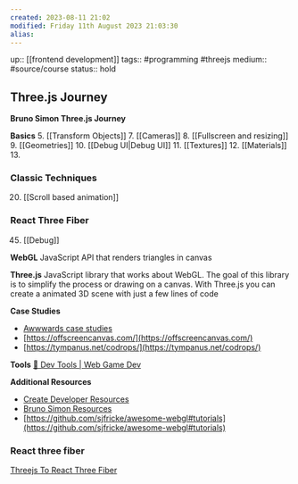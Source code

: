 ```yaml
---
created: 2023-08-11 21:02
modified: Friday 11th August 2023 21:03:30
alias:
---
```

up:: [[frontend development]]
tags::  #programming #threejs
medium::  #source/course
status:: hold

## Three.js Journey
**Bruno Simon Three.js Journey**

**Basics**
5. [[Transform Objects]]
7. [[Cameras]]
8. [[Fullscreen and resizing]]
9. [[Geometries]]
10. [[Debug UI|Debug UI]]
11. [[Textures]]
12. [[Materials]]
13.
### Classic Techniques
20. [[Scroll based animation]]


### React Three Fiber
45. [[Debug]]




**WebGL**
JavaScript API that renders triangles in canvas

**Three.js**
JavaScript library that works about WebGL. The goal of this library is to simplify the process or drawing on a canvas.
With Three.js you can create a animated 3D scene with just a few lines of code

**Case Studies**
- [Awwwards case studies](https://www.awwwards.com/blog/?text=Case)
- [https://offscreencanvas.com/](https://offscreencanvas.com/)
- [https://tympanus.net/codrops/](https://tympanus.net/codrops/)

**Tools**
[🧰 Dev Tools | Web Game Dev](https://www.webgamedev.com/engines-libraries/dev-tools)

**Additional Resources**
- [Create Developer Resources](https://brunosimon.notion.site/brunosimon/Resources-Learning-45cacca08e884d0f9c4cf59d0d9b8d72)
- [Bruno Simon Resources](https://erratic-dash-b67.notion.site/Resources-for-Creative-Developers-decb4544e56947f196f9b005b722758c)
- [https://github.com/sjfricke/awesome-webgl#tutorials](https://github.com/sjfricke/awesome-webgl#tutorials)



### React three fiber
[Threejs To React Three Fiber](https://journey.pmnd.rs/)
